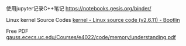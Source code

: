 使用jupyter记录C++笔记
https://notebooks.gesis.org/binder/

Linux kernel Source Codes
[kernel - Linux source code (v2.6.11) - Bootlin](https://elixir.bootlin.com/linux/v2.6.11/source/kernel)

Free PDF
[gauss.ececs.uc.edu/Courses/e4022/code/memory/understanding.pdf](http://gauss.ececs.uc.edu/Courses/e4022/code/memory/understanding.pdf)
